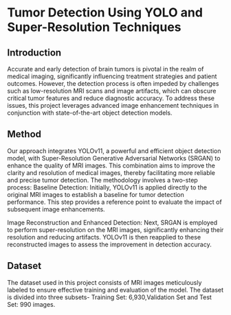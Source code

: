 # Tumor Detection Using YOLO and Super-Resolution Techniques

## Introduction
Accurate and early detection of brain tumors is pivotal in the realm of medical imaging, significantly influencing treatment strategies and patient outcomes. However, the detection process is often impeded by challenges such as low-resolution MRI scans and image artifacts, which can obscure critical tumor features and reduce diagnostic accuracy. To address these issues, this project leverages advanced image enhancement techniques in conjunction with state-of-the-art object detection models.
## Method
Our approach integrates YOLOv11, a powerful and efficient object detection model, with Super-Resolution Generative Adversarial Networks (SRGAN) to enhance the quality of MRI images. This combination aims to improve the clarity and resolution of medical images, thereby facilitating more reliable and precise tumor detection. The methodology involves a two-step process:
Baseline Detection: Initially, YOLOv11 is applied directly to the original MRI images to establish a baseline for tumor detection performance. This step provides a reference point to evaluate the impact of subsequent image enhancements.

Image Reconstruction and Enhanced Detection: Next, SRGAN is employed to perform super-resolution on the MRI images, significantly enhancing their resolution and reducing artifacts. YOLOv11 is then reapplied to these reconstructed images to assess the improvement in detection accuracy.
## Dataset
The dataset used in this project consists of MRI images meticulously labeled to ensure effective training and evaluation of the model. The dataset is divided into three subsets- Training Set: 6,930,Validation Set and Test Set: 990 images.
